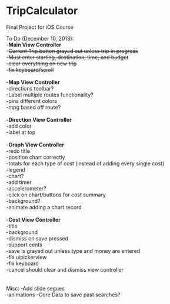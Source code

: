TripCalculator
==============

Final Project for iOS Course

To Do (December 10, 2013):<br>
-<b>Main View Controller</b><br>
-~~Current Trip button grayed out unless trip in progress~~<br>
-~~Must enter starting, destination, time, and budget~~<br>
-~~clear everything on new trip~~<br>
-~~fix keyboard/scroll~~<br>
<br>
-<b>Map View Controller</b><br>
-directions toolbar?<br>
-Label multiple routes functionality?<br>
-pins different colors<br>
-mpg based off route?<br>
<br>
-<b>Direction View Controller</b><br>
-add color<br>
-label at top<br>
<br>
-<b>Graph View Controller</b><br>
-redo title<br>
-position chart correctly<br>
-totals for each type of cost (instead of adding every single cost)<br>
-legend<br>
-chart?<br>
-add timer<br>
-accelerometer?<br>
-click on chart/buttons for cost summary<br>
-background?<br>
-animate adding a chart record<br>
<br>
-<b>Cost View Controller</b><br>
-title<br>
-background<br>
-dismiss on save pressed<br>
-support cents<br>
-save is grayed out unless type and money are entered<br>
-fix uipickerview<br>
-fix keyboard<br>
-cancel should clear and dismiss view controller<br>
<br><br>
Misc:
-Add slide segues<br>
-animations
-Core Data to save past searches?<br>




